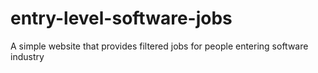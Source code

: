 # entry-level-software-jobs
A simple website that provides filtered jobs for people entering software industry
